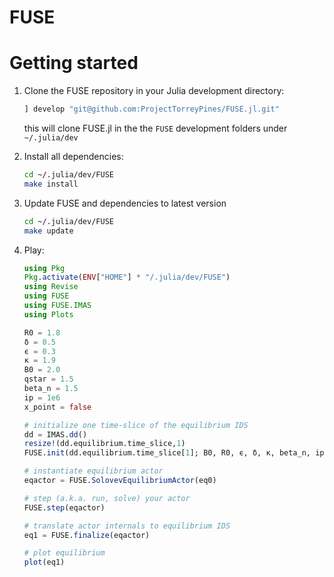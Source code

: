 # FUSE

Getting started
===============

1. Clone the FUSE repository in your Julia development directory:
    ```julia
    ] develop "git@github.com:ProjectTorreyPines/FUSE.jl.git"
    ```
    this will clone FUSE.jl in the the `FUSE` development folders under `~/.julia/dev`
  
2. Install all dependencies:
    ```bash
    cd ~/.julia/dev/FUSE
    make install
    ```

3. Update FUSE and dependencies to latest version
    ```bash
    cd ~/.julia/dev/FUSE
    make update
    ```

4. Play:

    ```julia
    using Pkg
    Pkg.activate(ENV["HOME"] * "/.julia/dev/FUSE")
    using Revise
    using FUSE
    using FUSE.IMAS
    using Plots
    
    R0 = 1.8
    δ = 0.5
    ϵ = 0.3
    κ = 1.9
    B0 = 2.0
    qstar = 1.5
    beta_n = 1.5
    ip = 1e6
    x_point = false

    # initialize one time-slice of the equilibrium IDS
    dd = IMAS.dd()
    resize!(dd.equilibrium.time_slice,1)
    FUSE.init(dd.equilibrium.time_slice[1]; B0, R0, ϵ, δ, κ, beta_n, ip, x_point)

    # instantiate equilibrium actor
    eqactor = FUSE.SolovevEquilibriumActor(eq0)
    
    # step (a.k.a. run, solve) your actor
    FUSE.step(eqactor)
    
    # translate actor internals to equilibrium IDS
    eq1 = FUSE.finalize(eqactor)
    
    # plot equilibrium
    plot(eq1)
    ```
